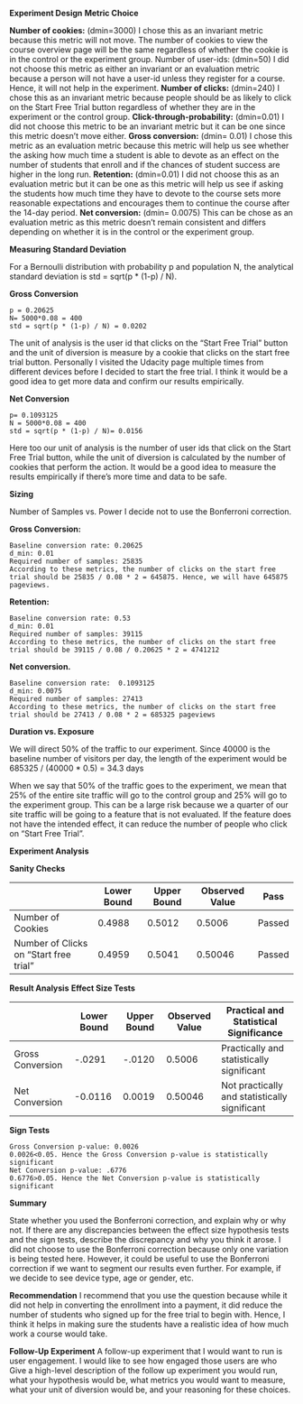 **Experiment Design**
**Metric Choice**

**Number of cookies:** (dmin=3000)  I chose this as an invariant metric because this metric will not move. The number of cookies to view the course overview page will be the same regardless of whether the cookie is in the control or the experiment group. 
Number of user-ids: (dmin=50) I did not choose this metric as either an invariant or an evaluation metric because a person will not have a user-id unless they register for a course. Hence, it will not help in the experiment.
**Number of clicks:** (dmin=240) I chose this as an invariant metric because people should be as likely to click on the Start Free Trial button regardless of whether they are in the experiment or the control group.
**Click-through-probability:** (dmin=0.01) I did not choose this metric to be an invariant metric but it can be one since this metric doesn’t move either.
**Gross conversion:** (dmin= 0.01) I chose this metric as an evaluation metric because this metric will help us see whether the asking how much time a student is able to devote as an effect on the number of students that enroll and if the chances of student success are higher in the long run. 
**Retention:** (dmin=0.01) I did not choose this as an evaluation metric but it can be one as this metric will help us see if asking the students how much time they have to devote to the course sets more reasonable expectations and encourages them to continue the course after the 14-day period. 
**Net conversion:** (dmin= 0.0075) This can be chose as an evaluation metric as this metric doesn’t remain consistent and differs depending on whether it is in the control or the experiment group. 




**Measuring Standard Deviation**

For a Bernoulli distribution with probability p and population N, the analytical standard deviation is std = sqrt(p * (1-p) / N).


**Gross Conversion**
```
p = 0.20625
N= 5000*0.08 = 400
std = sqrt(p * (1-p) / N) = 0.0202
```


The unit of analysis is the user id that clicks on the “Start Free Trial” button and the unit of diversion is measure by a cookie that clicks on the start free trial button. Personally I visited the Udacity page multiple times from different devices before I decided to start the free trial. I think it would be a good idea to get more data and confirm our results empirically. 


**Net Conversion**
```
p= 0.1093125
N = 5000*0.08 = 400
std = sqrt(p * (1-p) / N)= 0.0156
```


Here too our unit of analysis is the number of user ids that click on the Start Free Trial button, while the unit of diversion is calculated by the number of cookies that perform the action. It would be a good idea to measure the results empirically if there’s more time and data to be safe. 


**Sizing**

Number of Samples vs. Power
I decide not to use the Bonferroni correction. 


**Gross Conversion:** 
```
Baseline conversion rate: 0.20625
d_min: 0.01
Required number of samples: 25835
According to these metrics, the number of clicks on the start free trial should be 25835 / 0.08 * 2 = 645875. Hence, we will have 645875 pageviews.
```


**Retention:**
```
Baseline conversion rate: 0.53
d_min: 0.01
Required number of samples: 39115
According to these metrics, the number of clicks on the start free trial should be 39115 / 0.08 / 0.20625 * 2 = 4741212
```


**Net conversion.**
```
Baseline conversion rate:  0.1093125
d_min: 0.0075
Required number of samples: 27413
According to these metrics, the number of clicks on the start free trial should be 27413 / 0.08 * 2 = 685325 pageviews
```




**Duration vs. Exposure**


We will direct 50% of the traffic to our experiment. Since 40000 is the baseline number of visitors per day, the length of the experiment would be 685325 / (40000 * 0.5) = 34.3 days 


When we say that 50% of the traffic goes to the experiment, we mean that 25% of the entire site traffic will go to the control group and 25% will go to the experiment group. This can be a large risk because we a quarter of our site traffic will be going to a feature that is not evaluated. If the feature does not have the intended effect, it can reduce the number of people who click on “Start Free Trial”. 


**Experiment Analysis**

**Sanity Checks**

|                                         | Lower Bound  | Upper Bound | Observed Value  | Pass    |
|-----------------------------------------|--------------|-------------|-----------------|---------|
| Number of Cookies                       | 0.4988       | 0.5012      | 0.5006          | Passed  |
| Number of Clicks on “Start free trial”  | 0.4959       | 0.5041      | 0.50046         | Passed  |


**Result Analysis**
**Effect Size Tests**

|                  | Lower Bound  | Upper Bound | Observed Value  | Practical and Statistical Significance         |
|------------------|--------------|-------------|-----------------|------------------------------------------------|
| Gross Conversion | -.0291       | -.0120      | 0.5006          | Practically and statistically significant      |
| Net Conversion   | -0.0116      | 0.0019      | 0.50046         | Not practically and statistically significant  |












**Sign Tests**
```
Gross Conversion p-value: 0.0026
0.0026<0.05. Hence the Gross Conversion p-value is statistically significant
Net Conversion p-value: .6776
0.6776>0.05. Hence the Net Conversion p-value is statistically significant
```










**Summary**

State whether you used the Bonferroni correction, and explain why or why not. If there are any discrepancies between the effect size hypothesis tests and the sign tests, describe the discrepancy and why you think it arose.
I did not choose to use the Bonferroni correction because only one variation is being tested here. However, it could be useful to use the Bonferroni correction if we want to segment our results even further. For example, if we decide to see device type, age or gender, etc. 


**Recommendation**
I recommend that you use the question because while it did not help in converting the enrollment into a payment, it did reduce the number of students who signed up for the free trial to begin with. Hence, I think it helps in making sure the students have a realistic idea of how much work a course would take. 


**Follow-Up Experiment**
A follow-up experiment that I would want to run is user engagement. I would like to see how engaged those users are who 
Give a high-level description of the follow up experiment you would run, what your hypothesis would be, what metrics you would want to measure, what your unit of diversion would be, and your reasoning for these choices.



